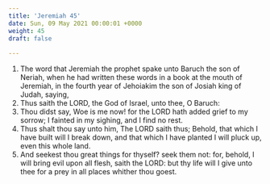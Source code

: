 ```yaml
---
title: 'Jeremiah 45'
date: Sun, 09 May 2021 00:00:01 +0000
weight: 45
draft: false
  
---
```


1. The word that Jeremiah the prophet spake unto Baruch the son of Neriah, when he had written these words in a book at the mouth of Jeremiah, in the fourth year of Jehoiakim the son of Josiah king of Judah, saying,
2. Thus saith the LORD, the God of Israel, unto thee, O Baruch:
3. Thou didst say, Woe is me now! for the LORD hath added grief to my sorrow; I fainted in my sighing, and I find no rest.
4. Thus shalt thou say unto him, The LORD saith thus; Behold, that which I have built will I break down, and that which I have planted I will pluck up, even this whole land.
5. And seekest thou great things for thyself? seek them not: for, behold, I will bring evil upon all flesh, saith the LORD: but thy life will I give unto thee for a prey in all places whither thou goest.
